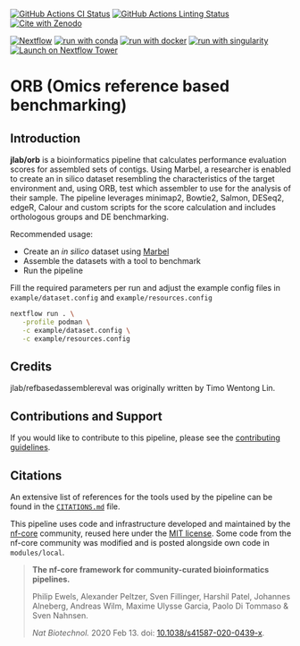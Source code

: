 [![GitHub Actions CI Status](https://github.com/jlab/refbasedassemblereval/workflows/nf-core%20CI/badge.svg)](https://github.com/jlab/refbasedassemblereval/actions?query=workflow%3A%22nf-core+CI%22)
[![GitHub Actions Linting Status](https://github.com/jlab/refbasedassemblereval/workflows/nf-core%20linting/badge.svg)](https://github.com/jlab/refbasedassemblereval/actions?query=workflow%3A%22nf-core+linting%22)[![Cite with Zenodo](http://img.shields.io/badge/DOI-10.5281/zenodo.XXXXXXX-1073c8?labelColor=000000)](https://doi.org/10.5281/zenodo.XXXXXXX)

[![Nextflow](https://img.shields.io/badge/nextflow%20DSL2-%E2%89%A523.04.0-23aa62.svg)](https://www.nextflow.io/)
[![run with conda](http://img.shields.io/badge/run%20with-conda-3EB049?labelColor=000000&logo=anaconda)](https://docs.conda.io/en/latest/)
[![run with docker](https://img.shields.io/badge/run%20with-docker-0db7ed?labelColor=000000&logo=docker)](https://www.docker.com/)
[![run with singularity](https://img.shields.io/badge/run%20with-singularity-1d355c.svg?labelColor=000000)](https://sylabs.io/docs/)
[![Launch on Nextflow Tower](https://img.shields.io/badge/Launch%20%F0%9F%9A%80-Nextflow%20Tower-%234256e7)](https://tower.nf/launch?pipeline=https://github.com/jlab/refbasedassemblereval)

# ORB (Omics reference based benchmarking)

## Introduction

**jlab/orb** is a bioinformatics pipeline that calculates performance evaluation scores for assembled sets of contigs. Using Marbel, a researcher is enabled to create an in silico dataset resembling the characteristics of the target environment and, using ORB, test which assembler to use for the analysis of their sample. The pipeline leverages minimap2, Bowtie2, Salmon, DESeq2, edgeR, Calour and custom scripts for the score calculation and includes orthologous groups and DE benchmarking.

Recommended usage:

* Create an *in silico* dataset using [Marbel](https://anaconda.org/bioconda/marbel)
* Assemble the datasets with a tool to benchmark
* Run the pipeline

Fill the required parameters per run and adjust the example config files in `example/dataset.config` and `example/resources.config`

```bash
nextflow run . \
   -profile podman \
   -c example/dataset.config \
   -c example/resources.config
```

## Credits

jlab/refbasedassemblereval was originally written by Timo Wentong Lin.

## Contributions and Support

If you would like to contribute to this pipeline, please see the [contributing guidelines](.github/CONTRIBUTING.md).

## Citations

<!-- TODO nf-core: Add bibliography of tools and data used in your pipeline -->

An extensive list of references for the tools used by the pipeline can be found in the [`CITATIONS.md`](CITATIONS.md) file.

This pipeline uses code and infrastructure developed and maintained by the [nf-core](https://nf-co.re) community, reused here under the [MIT license](https://github.com/nf-core/tools/blob/master/LICENSE). Some code from the nf-core community was modified and is posted alongside own code in `modules/local`.

> **The nf-core framework for community-curated bioinformatics pipelines.**
>
> Philip Ewels, Alexander Peltzer, Sven Fillinger, Harshil Patel, Johannes Alneberg, Andreas Wilm, Maxime Ulysse Garcia, Paolo Di Tommaso & Sven Nahnsen.
>
> _Nat Biotechnol._ 2020 Feb 13. doi: [10.1038/s41587-020-0439-x](https://dx.doi.org/10.1038/s41587-020-0439-x).
